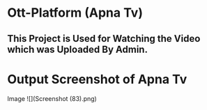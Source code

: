 # Ott-Platform (Apna Tv)
## This Project is Used for Watching the Video which was Uploaded By Admin.


# Output Screenshot of Apna Tv
Image
![](Screenshot (83).png)
